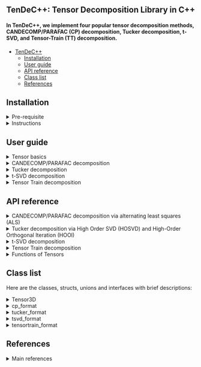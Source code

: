 ## TenDeC++: Tensor Decomposition Library in C++

#### In TenDeC++, we implement four popular tensor decomposition methods, CANDECOMP/PARAFAC (CP) decomposition, Tucker decomposition, t-SVD, and Tensor-Train (TT) decomposition.  

* [TenDeC++](#readme)
	* [Installation](#Installation)
	* [User guide](#user-guide)
	* [API reference](#api-reference)
	* [Class list](#class-list)
	* [References](#references)
	
## Installation
<details>	
<summary> Pre-requisite </summary>  

Users need the following packages:   
	
1. Intel Math Kernel Library (MKL): https://software.intel.com/en-us/mkl  

2. Fastest Fourier Transform in the West (FFTW): http://www.fftw.org/   

3. OpenMP: https://www.openmp.org/  

4. cmake version 3.12 or greater: https://cmake.org/     

</details>

<details>	
<summary> Instructions </summary>  

We recommend users use TenDeC++ on Ubuntu and you can refer to the installation instructions in TenDeC++_Installation folder.     

You need to add them to specific paths according to your CMakeLists.txt file.    
For example, you can link MKL in  CMakeLists.txt file like:      

	include_directories(/opt/intel/mkl/include)  
	link_directories(/opt/intel/mkl/lib/intel64)  
	link_libraries(libmkl_core.a libmkl_blas95_ilp64.a libmkl_rt.so)  

<!--
We use MKL as basic matrix library for high performance and test our code on Ubuntu.  
Intel Math Kernel Library (Intel MKL) is a library which is hand-optimized specifically for Intel processors. Core math functions include BLAS, LAPACK, ScaLAPACK, sparse solvers, fast Fourier transforms, and vector math.  
1. Basic matrix library, Eigen: https://eigen.tuxfamily.org/dox/   
-->

[//]: # (This may be the most platform independent comment)  

</details>

## User guide
<details>	
<summary> Tensor basics </summary>

##### TenDeC++ provides basic tensor algebraic operations, such as addition and different multiplication methods. In TenDeC++, all third order tensors are objects of the Tensor3D template class. You can refer to Class list for more details. All matrix and vectors operations are provided by the third party library MKL. 
	
#### Examples
	Tensor3D<double> X(10,10,10);	// Create a tensor that all elements set to zero
	X.random();                     // Random initialization
	double* A = X.unfold(1);	// mode-1 unfolding  
	double* B = X.unfold(2);	// mode-2 unfolding  
	double* C = X.unfold(3);	// mode-3 unfolding  
</details>

<details>	
<summary> CANDECOMP/PARAFAC decomposition </summary>

##### CP decomposition via alternating least squares (ALS), which is realized in cp_als.cpp.    

The decomposition components of CP is defined as:  
>template\<class datatype\>  
>class cp_format{  
>&emsp;&emsp;    datatype* factor[3];  
>};  

The template parameter "datatype" represents the data type of tensor and be "double" and "float";  
The factor is the matrix list of the corresponding CP decomposition.   

You can call cp_als function like:   

	Tensor3D<double> X = X.random(10,10,10);
	int rank = 3, max_iter = 1;
	double tol = 1e-6
	cp_format<double> A = cp_als(X, rank, max_iter，tol);    

where Tensor3D\<datatype\> represents the third-order tensor class.
</details>

<details>	
<summary> Tucker decomposition </summary>

##### Tucker decomposition via Higher Order SVD (HOSVD), which is realized in tucker_hosvd.cpp.  
##### Tucker decomposition via Higher Order Orthogonal Iteration (HOOI), which is realized in tucker_hooi.cpp.    

The decomposition components of tucker is defined as:  
>template\<class datatype\>    
>class tucker_format{  
>&emsp;&emsp;  Tensor3D\<datatype\> core; datatype* factor[3];   
>};  
where factor is the matrix list of the corresponding Tucker decomposition.   

You can call hosvd function like: 
	
	Tensor3D<double> X = random(10,10,10);    
	int ranks[3] = {2,2,2};
	tucker_format<double> A = tucker_hosvd(X, ranks);    
	
You can call hooi function like:   

	Tensor3D<double> X = random(10,10,10);    
	int ranks[3] = {2,2,2};
	double tol = 1e-6;
	tucker_format<double> A = tucker_hooi(X, ranks, tol);      

</details>

<details>	
<summary> t-SVD decomposition </summary>

##### t-SVD algorithm is implemented in t-SVD.cpp.

The decomposition components of t-SVD is defined as:  
>template\<class datatype\>    
>class tsvd_format{  
>&emsp;&emsp;  Tensor3D\<datatype\> U, Sigma, V;  
>};  

You can call tsvd function like:   
	
	Tensor3D<double> X = random(10,10,10);  
	tsvd_format<double> A = tsvd_decomposition(X);      
</details>

<details>	
<summary> Tensor Train decomposition  </summary>

##### Tensor Train decomposition via alternating least squares (ALS), which is realized in train.h file in the Tensor-Train directory.        

The decomposition components of tensortrain is defined as:    
>template\<class type\>    
>class tensortrain_format{  
>&emsp;&emsp;  Tensor3D\<datatype\> U;  
>&emsp;&emsp;  datatype* G1; datatype* G2;  
>};  

You can call tensortrain decomposition like:     
	
	Tensor3D<double> X = random(10,10,10);  
	double tol = 1e-6;
	tensortrain_format<double> A = tensortrain_decomposition(X, tol);      

</details>

## API reference

<details>	
<summary> CANDECOMP/PARAFAC decomposition via alternating least squares (ALS) </summary>

#### cp_format\<datatype\> cp_decomposition(Tensor3D\<datatype\>& tensor, int rank, int max_iter, datatype tol);    
##### Source: CP decomposition is realized in cp_als.cpp.    
### Parameters: 
	tensor: the address of tensor; 
	rank: int, number of components;   
	max_iter: int, maximum number of iteration;   
	tol: float, optional  
	(Default: 1e-6) Relative reconstruction error tolerance. The algorithm is considered to have found the global minimum when the reconstruction error is less than tol.  
### Returns:
	cp_format<datatype>: abstract data type（ADT） for the CP decomposition result.    
	template<class datatype>  
	class cp_format{  
	    datatype* factor[3];  
	};  
	where factor is the matrix list of the corresponding CP decomposition.   

</details>

<details>	
<summary> Tucker decomposition via High Order SVD (HOSVD) and High-Order Orthogonal Iteration (HOOI) </summary>
	
#### tucker_format\<datatype\> tucker_hosvd(Tensor3D\<datatype\>& tensor, int ranks[3]);      
##### Source: Tucker decomposition is realized in tucker_hosvd.cpp and tucker_hooi.cpp.     

### Parameters:	
	tensor: the address of tensor; 
	ranks: int array; size of the core tensor, (len(ranks) == tensor.ndim);  
	
#### tucker_format\<datatype\> tucker_hooi(Tensor3D\<datatype\>& tensor, int ranks[3], int max_iter, datatype tol);  
### Parameters:	
	tensor: the address of tensor; 
	int ranks[3]: size of the core tensor, (len(ranks) == tensor.ndim);  
	init : {‘svd’, ‘random’}, optional;  
	tol : float, optional  
	tolerance: the algorithm stops when the variation in the reconstruction error is less than the tolerance  

### Returns:
	tucker_format<datatype>: abstract data type（ADT） for the Tucker decomposition result.    
	template<class datatype>    
	class tucker_format{  
	   Tensor3D<datatype> core; datatype* factor[3];   
	};  
</details>

<details>	
<summary> t-SVD decomposition </summary>
	
#### tsvd_decomposition\<datatype\> tsvd(Tensor3D\<datatype\>& tensor);      
##### Source: t-SVD is realized in t-SVD.cpp.     

### Parameters:	
	tensor: the address of tensor; 
	
### Returns:
	tsvd_format<type>: abstract data type（ADT） for the t-SVD decomposition result.    
	class tsvd_format{  
	   Tensor3D<datatype> U, Sigma, V;  
	};  	

For more details, please refer to the corresponding source files, where all definitations and corresponding illustrations is provied therein.
</details>

<details>	
<summary> Tensor Train decomposition  </summary>
	
#### tensortrain_decomposition\<datatype\> tensortrain_decomposition(Tensor3D\<datatype\>& tensor, datatype tol);      

##### Source: Tensor Train decomposition is realized in Tensor-Train/train.h.    

### Parameters:	

	tensor: the address of tensor; 
	tol: tolerance;
### Returns:
	tensortrain_format<datatype>: abstract data type（ADT） for the Tensor Train decomposition result.    
	class tensortrain_format{  
	   Tensor3D<datatype> U;    
	   datatype* G1;
	   datatype* G2;  
	};  	

</details>

<details>	
<summary>
Functions of Tensors
</summary>

| Functions  | Description |
| ------------- | ------------- |
| inner  | Generalised inner products between tensors |
|  element_wise | Generalised element-wise products between tensors |
| n_mode_prod  | n-mode product of a tensor and a matrix or vector at the specified mode |
| t_prod  | t-product between tensors |

</details>

## Class list
Here are the classes, structs, unions and interfaces with brief descriptions:

<details>	
<summary>
Tensor3D<datatype>
</summary>
In TenDeC++, all third order tensors are objects of the Tensor3D template class. You can refer to Tensor3D.h file.
	
##### Data Members

int shape[3]; // the dimension of the third order tensor;  
datatype * p; // a pointer point to tensor.  

##### Public Member Functions
| Member Functions  | Description |
| ------------- | ------------- |
| frobenius_norm  | the Frobenius norm of tensors |
| size  | Get the dimension of tensor |
| slice  | Return specific slice of tensor |
| tens2mat  | Returns the mode-mode unfolding of tensor with modes starting at 0  |
| mat2tens  | Refolds the mode-mode unfolding into a tensor of shape shape  |
| tens2vec  | 	Vectorises a tensor    |
| vec2tens  | Folds a vectorised tensor back into a tensor of shape shape |

</details>

<details>	
<summary>
cp_format<datatype>
</summary>
	
##### Public Member Functions  
| Member Functions  | Description |
| ------------- | ------------- |
| cp_to_tensor  | Turns the Khatri-product of matrices into a full tensor |
| cp_to_unfolded  | Turns the khatri-product of matrices into an unfolded tensor|
| cp_to_vec  | Turns the khatri-product of matrices into a vector  |
| cp_gen  | Generate a r-rank CP tensor  |

</details>

<details>	
<summary>
tucker_format<datatype>
</summary>
	
##### Public Member Functions  
| Member Functions  | Description |
| ------------- | ------------- |
| tucker_to_tensor  | Converts the Tucker tensor into a full tensor |
| tucker_to_unfolded  | Converts the Tucker decomposition into an unfolded tensor |
| tucker_to_vec  | Converts a Tucker decomposition into a vectorised tensor |

</details>

<details>	
<summary>
tsvd_format<datatype>
</summary>
	
##### Public Member Functions   
| Member Functions  | Description |
| ------------- | ------------- |
| tsvd_to_tensor  | Converts the t-SVD tensor into a full tensor |
| tsvd_to_unfolded  | Converts the t-SVD decomposition into an unfolded tensor |
| tsvd_to_vec  | Converts a t-SVD decomposition into a vectorised tensor |

</details>

<details>	
<summary>
tensortrain_format<datatype>
</summary>
	
##### Public Member Functions  

| Member Functions  | Description |
| ------------- | ------------- |
| tt_to_tensor  | Converts the TT tensor into a full tensor |
| tt_to_unfolded  | Converts the TT decomposition into an unfolded tensor |
| tt_to_vec  | Converts a TT decomposition into a vectorised tensor |

</details>

## References
<details>	
<summary>
Main references
</summary>
[1] Kolda T G, Bader B W. Tensor decompositions and applications[J]. SIAM review, 2009, 51(3): 455-500.    

[2] Kilmer, M. E., Braman, K., Hao, N., & Hoover, R. C. (2013). Third-order tensors as operators on matrices: A theoretical and computational framework with applications in imaging. SIAM Journal on Matrix Analysis and Applications, 34(1), 148-172.  

[3] Kjolstad, Fredrik, Shoaib Kamil, Stephen Chou, David Lugato, and Saman Amarasinghe. "The tensor algebra compiler." Proceedings of the ACM on Programming Languages 1, no. OOPSLA (2017): 77.  

[4] De Lathauwer L, De Moor B, Vandewalle J. A multilinear singular value decomposition[J]. SIAM journal on Matrix Analysis and Applications, 2000, 21(4): 1253-1278.

[5] Xiao-Yang Liu and Xiaodong Wang. Fourth-order Tensors with Multidimensional Discrete Transforms, 2017. https://arxiv.org/abs/1705.01576

[6] Papalexakis E E, Faloutsos C, Sidiropoulos N D. Tensors for data mining and data fusion: Models, applications, and scalable algorithms[J]. ACM Transactions on Intelligent Systems and Technology (TIST), 2017, 8(2): 16.

[7] Liavas A P, Sidiropoulos N D. Parallel algorithms for constrained tensor factorization via alternating direction method of multipliers[J]. IEEE Transactions on Signal Processing, 2015, 63(20): 5450-5463.

[8] Ravindran N, Sidiropoulos N D, Smith S, et al. Memory-efficient parallel computation of tensor and matrix products for big tensor decomposition[C]//Signals, Systems and Computers, 2014 48th Asilomar Conference on. IEEE, 2014: 581-585.  

[9] Oseledets, Ivan V. "Tensor-train decomposition." SIAM Journal on Scientific Computing 33.5 (2011): 2295-2317.  

</details>


